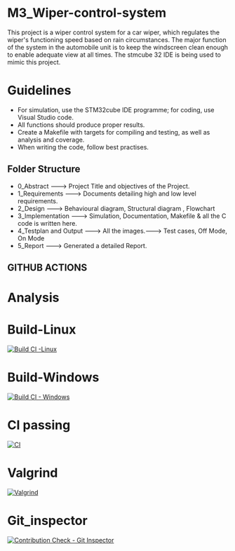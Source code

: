# M3_Wiper-control-system
This project is a wiper control system for a car wiper, which regulates the wiper's functioning speed based on rain circumstances. The major function of the system in the automobile unit is to keep the windscreen clean enough to enable adequate view at all times.
The stmcube 32 IDE is being used to mimic this project.
# Guidelines
* For simulation, use the STM32cube IDE programme; for coding, use Visual Studio code.
* All functions should produce proper results.
* Create a Makefile with targets for compiling and testing, as well as analysis and coverage.
* When writing the code, follow best practises.
## Folder Structure
* 0_Abstract ---> Project Title and objectives of the Project.
* 1_Requirements ---> Documents detailing high and low level requirements.
* 2_Design --->  Behavioural diagram, Structural diagram , Flowchart
* 3_Implementation ---> Simulation, Documentation, Makefile & all the C code is written here.
* 4_Testplan and Output ---> All the images.---> Test cases,  Off Mode, On Mode
* 5_Report ---> Generated a detailed Report.


## GITHUB ACTIONS
# Analysis

# Build-Linux
[![Build CI -Linux](https://github.com/vaitheeshkumar/M3_Wiper-control-system/actions/workflows/Bulid_Linux.yml/badge.svg)](https://github.com/vaitheeshkumar/M3_Wiper-control-system/actions/workflows/Bulid_Linux.yml)
# Build-Windows
[![Build CI - Windows](https://github.com/vaitheeshkumar/M3_Wiper-control-system/actions/workflows/Build_Windows.yml/badge.svg)](https://github.com/vaitheeshkumar/M3_Wiper-control-system/actions/workflows/Build_Windows.yml)
# CI passing
[![CI](https://github.com/vaitheeshkumar/M3_Wiper-control-system/actions/workflows/CI.yml/badge.svg)](https://github.com/vaitheeshkumar/M3_Wiper-control-system/actions/workflows/CI.yml)
# Valgrind
[![Valgrind](https://github.com/vaitheeshkumar/M3_Wiper-control-system/actions/workflows/Valgrind.yml/badge.svg)](https://github.com/vaitheeshkumar/M3_Wiper-control-system/actions/workflows/Valgrind.yml)
# Git_inspector
[![Contribution Check - Git Inspector](https://github.com/vaitheeshkumar/M3_Wiper-control-system/actions/workflows/git_inspector.yml/badge.svg)](https://github.com/vaitheeshkumar/M3_Wiper-control-system/actions/workflows/git_inspector.yml)
